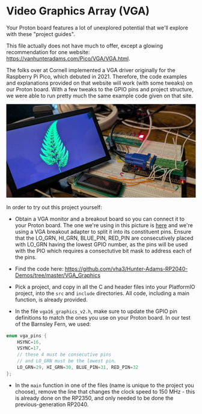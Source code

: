 # Video Graphics Array (VGA)

Your Proton board features a lot of unexplored potential that we'll explore with these "project guides".  

This file actually does not have much to offer, except a glowing recommendation for one website: https://vanhunteradams.com/Pico/VGA/VGA.html.

The folks over at Cornell implemented a VGA driver originally for the Raspberry Pi Pico, which debuted in 2021.  Therefore, the code examples and explanations provided on that website will work (with some tweaks) on our Proton board.  With a few tweaks to the GPIO pins and project structure, we were able to run pretty much the same example code given on that site.  

![vga](images/vga.png)

In order to try out this project yourself:

- Obtain a VGA monitor and a breakout board so you can connect it to your Proton board.  The one we're using in this picture is [here](https://www.amazon.com/Portable-1024%C3%97600-Speakers-Multi-Function-Raspberry/dp/B0D53RRHMD) and we're using a VGA breakout adapter to split it into its constituent pins.  Ensure that the LO_GRN, HI_GRN, BLUE_PIN, RED_PIN are consecutively placed with LO_GRN having the lowest GPIO number, as the pins will be used with the PIO which requires a consectutive bit mask to address each of the pins.

- Find the code here: https://github.com/vha3/Hunter-Adams-RP2040-Demos/tree/master/VGA_Graphics

- Pick a project, and copy in all the C and header files into your PlatformIO project, into the `src` and `include` directories.  All code, including a main function, is already provided.

- In the file `vga16_graphics_v2.h`, make sure to update the GPIO pin definitions to match the ones you use on your Proton board.  In our test of the Barnsley Fern, we used:

```c
enum vga_pins {
    HSYNC=16, 
    VSYNC=17, 
    // these 4 must be consecutive pins
    // and LO_GRN must be the lowest pin.
    LO_GRN=29, HI_GRN=30, BLUE_PIN=31, RED_PIN=32 
};
```

- In the `main` function in one of the files (name is unique to the project you choose), remove the line that changes the clock speed to 150 MHz - this is already done on the RP2350, and only needed to be done the previous-generation RP2040.  
